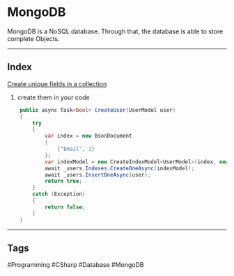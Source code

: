 # MongoDB

MongoDB is a NoSQL database. Through that, the database is able to store complete Objects. 

***

## Index

<ins>Create unique fields in a collection</ins>

1. create them in your code
``` C#
	public async Task<bool> CreateUser(UserModel user)
	{
		try
		{
			var index = new BsonDocument
			{
				{"Email", 1}
			};
			var indexModel = new CreateIndexModel<UserModel>(index, new CreateIndexOptions { Unique = true });
			await _users.Indexes.CreateOneAsync(indexModel);
			await _users.InsertOneAsync(user);
			return true;
		}
		catch (Exception)
		{
			return false;
		}
	}
```

*** 

## Tags

#Programming #CSharp #Database #MongoDB 
